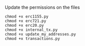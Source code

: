 Update the permissions on the files 
```
chmod +x erc1155.py
chmod +x erc721.py
chmod +x erc20.py
chmod +x internal_tx.py
chmod +x update_my_addresses.py
chmod +x transactions.py
```
